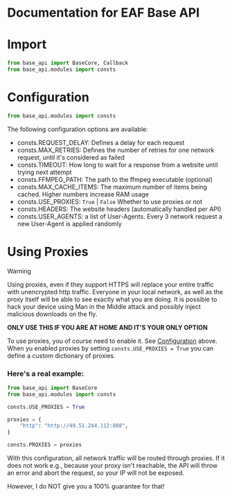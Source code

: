 # Documentation for EAF Base API

# Import
```python
from base_api import BaseCore, Callback
from base_api.modules import consts
```

# Configuration

```python
from base_api.modules import consts

```

The following configuration options are available:

- consts.REQUEST_DELAY: Defines a delay for each request
- consts.MAX_RETRIES: Defines the number of retries for one network request, until it's considered as failed
- consts.TIMEOUT: How long to wait for a response from a website until trying next attempt
- consts.FFMPEG_PATH: The path to the ffmpeg executable (optional)
- consts.MAX_CACHE_ITEMS: The maximum number of items being cached. Higher numbers increase RAM usage
- consts.USE_PROXIES: `True` | `False` Whether to use proxies or not
- consts.HEADERS: The website headers (automatically handled per API)
- consts.USER_AGENTS: a list of User-Agents. Every 3 network request a new User-Agent is applied randomly

# Using Proxies

> [!WARNING]
> Using proxies, even if they support HTTPS will replace your entire traffic with unencrypted http traffic.
> Everyone in your local network, as well as the proxy itself will be able to see exactly what you are doing.
> It is possible to hack your device using Man in the Middle attack and possibly inject malicious downloads on the fly.

**ONLY USE THIS IF YOU ARE AT HOME AND IT'S YOUR ONLY OPTION**

To use proxies, you of course need to enable it. See [Configuration](#configuration) above.
When yu enabled proxies by setting `consts.USE_PROXIES = True` you can define a custom dictionary of proxies.

### Here's a real example:

```python
from base_api import BaseCore
from base_api.modules import consts

consts.USE_PROXIES = True

proxies = {
    "http": "http://49.51.244.112:888",
}

consts.PROXIES = proxies
```

With this configuration, all network traffic will be routed through proxies. If it does not work e.g., because your proxy
isn't reachable, the API will throw an error and abort the request, so your IP will not be exposed.

However, I do NOT give you a 100% guarantee for that!
